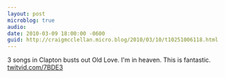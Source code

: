 ```yaml
---
layout: post
microblog: true
audio: 
date: 2010-03-09 18:00:00 -0600
guid: http://craigmcclellan.micro.blog/2010/03/10/t10251006118.html
---
```

3 songs in Clapton busts out Old Love. I'm in heaven. This is fantastic.  [twitvid.com/7BDE3](http://twitvid.com/7BDE3)

